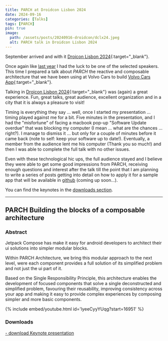 ```yaml
---
title: PARCH at Droidcon Lisbon 2024
date: 2024-09-16
categories: [Talks]
tags: [PARCH]
pin: true
image:
  path: /assets/posts/20240916-droidcon/dclx24.jpeg
  alt: PARCH talk in Droidcon Lisbon 2024
---
```


September arrived and with it [Droicon Lisbon 2024](https://www.lisbon.droidcon.com/){:target="_blank"}. 

Once again like [last year](../dclx23-coupling-cohesion) I had the luck to be one of the selected speakers.
This time I prepared a talk about _PARCH_ the reactive and composable architecture that we have been using at Volvo 
Cars to build [Volvo Cars App](https://www.volvocars.com/us/volvo-cars-app/){:target="_blank"}.

Talking in [Droicon Lisbon 2024](https://www.lisbon.droidcon.com/){:target="_blank"} was (again) a great experience. 
Fun, great talks, great audience, excellent organization and in a city that it is always a pleasure to visit!

Timing is everything they say ... well, once I started my presentation ... timing played against me for a bit. 
Five minutes in the presentation, and I had the "misfortune" of facing a macbook pop-up "Software Update overdue" that 
was blocking my computer (I mean ... what are the chances ... right?). I manage to dismiss it ... but only for a couple
of minutes before it came back (note to self: keep your software up to date!). 
Eventually, a member from the audience lent me his computer (Thank you so much!) and then I was able to complete the 
full talk with no other issues.

Even with these technological hic ups, the full audience stayed and I believe they were able to get some good impressions
from PARCH, receiving enough questions and interest after the talk till the point that I am planning to write a series 
of posts getting into detail on how to apply it for a sample app that will be available in 
[github](https://github.com/dekoupled) (coming up soon...).

You can find the keynotes in the [downloads section](#-downloads).

---

##  PARCH Building the blocks of a composable architecture

### Abstract
Jetpack Compose has make it easy for android developers to architect their ui solutions into simpler modular blocks.

Within PARCH Architecture, we bring this modular approach to the next level, were each component provides a full 
solution of its simplified problem and not just the ui part of it.

Based on the Single Responsibility Principle, this architecture enables the development of focused components that solve
a single deconstructed and simplified problem, favouring their reusability, improving consistency across your app and 
making it easy to provide complex experiences by composing simpler and more basic components.

{% include embed/youtube.html id='lyeeCyyYUqg?start=16951' %}

### <i class="fa-solid fa-download"></i> Downloads

<a href="/assets/posts/20240916-droidcon/dclx24 - PARCH.key"
title="download PARCH.key"
download="[dekoupled][Chiaradia Juan][dclx24] PARCH.key">
<i class="fa-solid fa-download"></i> - download Keynote presentation <i class="fa-solid fa-file"></i>
</a>






